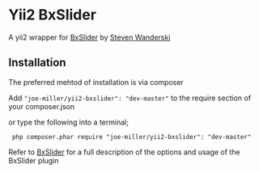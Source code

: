 <h1>Yii2 BxSlider</h1>
 <p>A yii2 wrapper for <a href="http://bxslider.com/">BxSlider</a> by  <a href="https://github.com/stevenwanderski">Steven Wanderski</a></p>
 <h2>Installation</h2>
 <p>The preferred mehtod of installation is via composer</p>
 <p>Add <code>"joe-miller/yii2-bxslider": "dev-master"</code> to the require section of your composer.json</p>
 <p>or type the following into a terminal;
 
     php composer.phar require "joe-miller/yii2-bxslider": "dev-master"
     
<p>Refer to <a href="http://bxslider.com/">BxSlider</a> for a full description of the options and usage of the BxSlider plugin</p>
